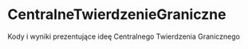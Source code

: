 # CentralneTwierdzenieGraniczne
Kody i wyniki prezentujące ideę Centralnego Twierdzenia Granicznego
